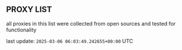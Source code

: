 ## PROXY LIST

all proxies in this list were collected from open sources and tested for functionality

last update: `2025-03-06 06:03:49.242655+00:00` UTC